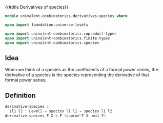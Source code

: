 {{#title  Derivatives of species}}

```agda
module univalent-combinatorics.derivatives-species where

open import foundation.universe-levels

open import univalent-combinatorics.coproduct-types
open import univalent-combinatorics.finite-types
open import univalent-combinatorics.species
```

## Idea

When we think of a species as the coefficients of a formal power series, the derivative of a species is the species representing the derivative of that formal power series.

## Definition

```agda
derivative-species :
  {l1 l2 : Level} → species l1 l2 → species l1 l2
derivative-species F X = F (coprod-𝔽 X unit-𝔽)
```
